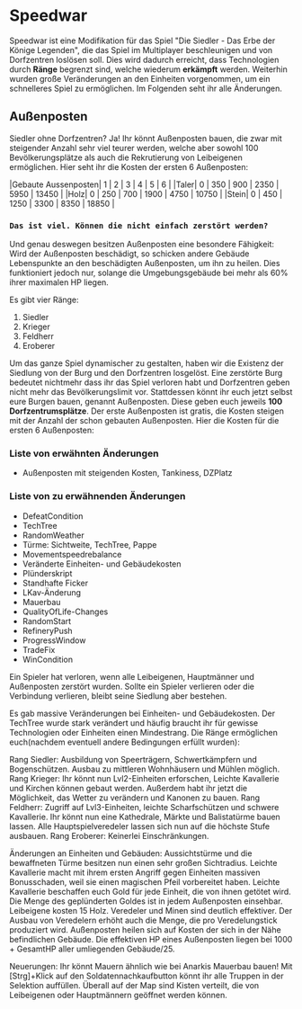 # Speedwar

Speedwar ist eine Modifikation für das Spiel "Die Siedler - Das Erbe der Könige Legenden", die das Spiel im Multiplayer 
beschleunigen und von Dorfzentren loslösen soll. Dies wird dadurch erreicht, dass Technologien durch **Ränge** 
begrenzt sind, welche wiederum **erkämpft** werden. Weiterhin wurden große Veränderungen an den Einheiten vorgenommen, 
um ein schnelleres Spiel zu ermöglichen. Im Folgenden seht ihr alle Änderungen.

## Außenposten
Siedler ohne Dorfzentren? Ja! Ihr könnt Außenposten bauen, die zwar mit steigender Anzahl sehr viel teurer werden, welche 
aber sowohl 100 Bevölkerungsplätze als auch die Rekrutierung von Leibeigenen ermöglichen. Hier seht ihr die Kosten der ersten 6 Außenposten:

|Gebaute Aussenposten| 1 | 2 | 3 | 4 | 5 | 6 |
|Taler| 0 | 350 | 900 | 2350 | 5950 | 13450 |
|Holz| 0 | 250 | 700 | 1900 | 4750 | 10750 |
|Stein| 0 | 450 | 1250 | 3300 | 8350 | 18850 |

### ```Das ist viel. Können die nicht einfach zerstört werden?```
Und genau deswegen besitzen Außenposten eine besondere Fähigkeit: Wird der Außenposten beschädigt, so schicken andere Gebäude Lebenspunkte 
an den beschädigten Außenposten, um ihn zu heilen. Dies funktioniert jedoch nur, solange die Umgebungsgebäude bei mehr als 60% ihrer maximalen HP liegen.


Es gibt vier Ränge:
1. Siedler
2. Krieger
3. Feldherr
4. Eroberer

Um das ganze Spiel dynamischer zu gestalten, haben wir die Existenz der Siedlung von der Burg und den Dorfzentren losgelöst.
Eine zerstörte Burg bedeutet nichtmehr dass ihr das Spiel verloren habt und Dorfzentren geben nicht mehr das Bevölkerungslimit vor.
Stattdessen könnt ihr euch jetzt selbst eure Burgen bauen, genannt Außenposten. Diese geben euch jeweils **100 Dorfzentrumsplätze**.
Der erste Außenposten ist gratis, die Kosten steigen mit der Anzahl der schon gebauten Außenposten. Hier die Kosten für die ersten 6 Außenposten:

### Liste von erwähnten Änderungen
- Außenposten mit steigenden Kosten, Tankiness, DZPlatz
### Liste von zu erwähnenden Änderungen
- DefeatCondition
- TechTree
- RandomWeather
- Türme: Sichtweite, TechTree, Pappe
- Movementspeedrebalance
- Veränderte Einheiten- und Gebäudekosten
- Plünderskript
- Standhafte Ficker
- LKav-Änderung
- Mauerbau
- QualityOfLife-Changes
- RandomStart
- RefineryPush
- ProgressWindow
- TradeFix
- WinCondition

Ein Spieler hat verloren, wenn alle Leibeigenen, Hauptmänner und Außenposten zerstört wurden. Sollte ein Spieler verlieren oder die 
Verbindung verlieren, bleibt seine Siedlung aber bestehen.

Es gab massive Veränderungen bei Einheiten- und Gebäudekosten. Der TechTree wurde stark verändert und häufig braucht ihr für gewisse Technologien oder 
Einheiten einen Mindestrang. Die Ränge ermöglichen euch(nachdem eventuell andere Bedingungen erfüllt wurden):

Rang Siedler:
	Ausbildung von Speerträgern, Schwertkämpfern und Bogenschützen. Ausbau zu mittleren Wohnhäusern und Mühlen möglich.
Rang Krieger:
	Ihr könnt nun Lvl2-Einheiten erforschen, Leichte Kavallerie und Kirchen können gebaut werden. Außerdem habt ihr jetzt die Möglichkeit, das Wetter 
	zu verändern und Kanonen zu bauen.
Rang Feldherr:
	Zugriff auf Lvl3-Einheiten, leichte Scharfschützen und schwere Kavallerie. Ihr könnt nun eine Kathedrale, Märkte und Balistatürme bauen lassen.
	Alle Hauptspielveredeler lassen sich nun auf die höchste Stufe ausbauen.
Rang Eroberer:
	Keinerlei Einschränkungen.

Änderungen an Einheiten und Gebäuden:
	Aussichtstürme und die bewaffneten Türme besitzen nun einen sehr großen Sichtradius.
	Leichte Kavallerie macht mit ihrem ersten Angriff gegen Einheiten massiven Bonusschaden, weil sie einen magischen Pfeil vorbereitet haben.
	Leichte Kavallerie beschaffen euch Gold für jede Einheit, die von ihnen getötet wird. Die Menge des geplünderten Goldes ist in jedem Außenposten einsehbar.
	Leibeigene kosten 15 Holz.
	Veredeler und Minen sind deutlich effektiver. Der Ausbau von Veredelern erhöht auch die Menge, die pro Veredelungstick produziert wird.
	Außenposten heilen sich auf Kosten der sich in der Nähe befindlichen Gebäude. 
		Die effektiven HP eines Außenposten liegen bei 1000 + GesamtHP aller umliegenden Gebäude/25.

Neuerungen:
	Ihr könnt Mauern ähnlich wie bei Anarkis Mauerbau bauen!
	Mit [Strg]+Klick auf den Soldatennachkaufbutton könnt ihr alle Truppen in der Selektion auffüllen.
	Überall auf der Map sind Kisten verteilt, die von Leibeigenen oder Hauptmännern geöffnet werden können.

